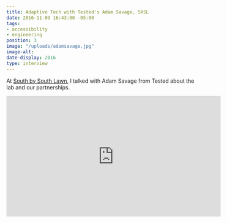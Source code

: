 ```yaml
---
title: Adaptive Tech with Tested's Adam Savage, SXSL
date: 2016-11-09 16:43:00 -05:00
tags:
- accessibility
- engineering
position: 3
image: "/uploads/adamsavage.jpg"
image-alt: 
date-display: 2016
type: interview
---
```


At [South by South Lawn](https://obamawhitehouse.archives.gov/the-press-office/2016/10/03/background-white-house-south-south-lawn-event), I talked with Adam Savage from Tested about the lab and our partnerships. 

<iframe width="560" height="315" src="https://www.youtube.com/embed/8buG9E37AKQ" frameborder="0" allowfullscreen></iframe>
